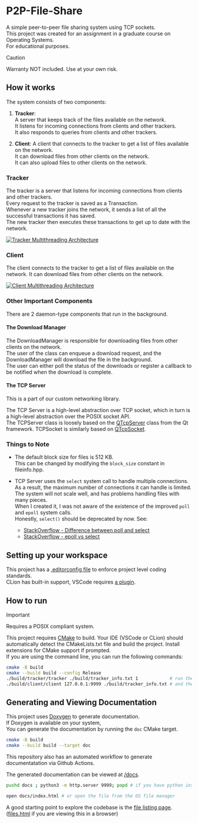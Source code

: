 # P2P-File-Share

A simple peer-to-peer file sharing system using TCP sockets.  
This project was created for an assignment in a graduate course on Operating Systems.  
For educational purposes.

> [!CAUTION]
> Warranty NOT included. Use at your own risk.

## How it works

The system consists of two components:

1. **Tracker**:  
   A server that keeps track of the files available on the network.  
   It listens for incoming connections from clients and other trackers.  
   It also responds to queries from clients and other trackers.

2. **Client**:
   A client that connects to the tracker to get a list of files available on the network.  
   It can download files from other clients on the network.  
   It can also upload files to other clients on the network.

### Tracker

The tracker is a server that listens for incoming connections from clients and other trackers.  
Every request to the tracker is saved as a Transaction.  
Whenever a new tracker joins the network, it sends a list of all the successful transactions it has saved.  
The new tracker then executes these transactions to get up to date with the network.

[![Tracker Multithreading Architecture](../TrackerMultithreadingArchitecture.svg)](../TrackerMultithreadingArchitecture.svg)

### Client

The client connects to the tracker to get a list of files available on the network.
It can download files from other clients on the network.

[![Client Multithreading Architecture](../ClientMultithreadingArchitecture.svg)](../ClientMultithreadingArchitecture.svg)

### Other Important Components

There are 2 daemon-type components that run in the background.

#### The Download Manager

The DownloadManager is responsible for downloading files from other clients on the network.  
The user of the class can enqueue a download request, and the DownloadManager will download the file in the background.  
The user can either poll the status of the downloads or register a callback to be notified when the download is complete.

#### The TCP Server

This is a part of our custom networking library.

The TCP Server is a high-level abstraction over TCP socket, which in turn is a high-level abstraction over the POSIX socket API.  
The TCPServer class is loosely based on the [QTcpServer](https://doc.qt.io/qt-6/qtcpserver.html) class from the Qt framework. TCPSocket is similarly based on [QTcpSocket](https://doc.qt.io/qt-6/qtcpsocket.html).

### Things to Note

- The default block size for files is 512 KB.  
  This can be changed by modifying the `block_size` constant in fileinfo.hpp.
  
- TCP Server uses the `select` system call to handle multiple connections.  
  As a result, the maximum number of connections it can handle is limited.  
  The system will not scale well, and has problems handling files with many pieces.  
  When I created it, I was not aware of the existence of the improved `poll` and `epoll` system calls.  
  Honestly, `select()` should be deprecated by now.
  See:
  - [StackOverflow - Difference between poll and select](https://stackoverflow.com/q/970979/8659747)
  - [StackOverflow - epoll vs select](https://stackoverflow.com/a/2033785/8659747)

## Setting up your workspace

This project has a [.editorconfig file](https://editorconfig.org/) to enforce project level coding standards.  
CLion has built-in support,
VSCode requires [a plugin](https://marketplace.visualstudio.com/items?itemName=EditorConfig.EditorConfig).

## How to run

> [!IMPORTANT]
> Requires a POSIX compliant system.

This project requires [CMake](https://cmake.org/) to build.
Your IDE (VSCode or CLion) should automatically detect the CMakeLists.txt file and build the project.
Install extensions for CMake support if prompted.  
If you are using the command line, you can run the following commands:

```bash
cmake -B build
cmake --build build --config Release
./build/tracker/tracker ./build/tracker_info.txt 1            # run the tracker first
./build/client/client 127.0.0.1:9999 ./build/tracker_info.txt # and then the client
```

## Generating and Viewing Documentation

This project uses [Doxygen](https://www.doxygen.nl/index.html) to generate documentation.  
If Doxygen is available on your system,  
You can generate the documentation by running the `doc` CMake target.

```bash
cmake -B build
cmake --build build --target doc
```

This repository also has an automated workflow to generate documentatation via Github Actions.  

The generated documentation can be viewed at [/docs](./docs/index.html).

```bash
pushd docs ; python3 -m http.server 9999; popd # if you have python installed and want to use a server
```

```bash
open docs/index.html # or open the file from the OS file manager
```

A good starting point to explore the codebase is the [file listing page](./docs/files.html).
([files.html](files.html) if you are viewing this in a browser)
